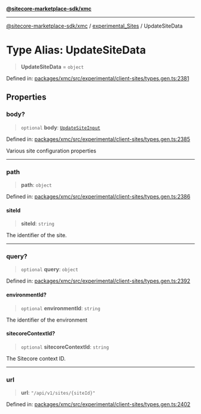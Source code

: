 [**@sitecore-marketplace-sdk/xmc**](../../../../README.md)

***

[@sitecore-marketplace-sdk/xmc](../../../../README.md) / [experimental\_Sites](../README.md) / UpdateSiteData

# Type Alias: UpdateSiteData

> **UpdateSiteData** = `object`

Defined in: [packages/xmc/src/experimental/client-sites/types.gen.ts:2381](https://github.com/Sitecore/marketplace-sdk/blob/main/packages/xmc/src/experimental/client-sites/types.gen.ts#L2381)

## Properties

### body?

> `optional` **body**: [`UpdateSiteInput`](UpdateSiteInput.md)

Defined in: [packages/xmc/src/experimental/client-sites/types.gen.ts:2385](https://github.com/Sitecore/marketplace-sdk/blob/main/packages/xmc/src/experimental/client-sites/types.gen.ts#L2385)

Various site configuration properties

***

### path

> **path**: `object`

Defined in: [packages/xmc/src/experimental/client-sites/types.gen.ts:2386](https://github.com/Sitecore/marketplace-sdk/blob/main/packages/xmc/src/experimental/client-sites/types.gen.ts#L2386)

#### siteId

> **siteId**: `string`

The identifier of the site.

***

### query?

> `optional` **query**: `object`

Defined in: [packages/xmc/src/experimental/client-sites/types.gen.ts:2392](https://github.com/Sitecore/marketplace-sdk/blob/main/packages/xmc/src/experimental/client-sites/types.gen.ts#L2392)

#### environmentId?

> `optional` **environmentId**: `string`

The identifier of the environment

#### sitecoreContextId?

> `optional` **sitecoreContextId**: `string`

The Sitecore context ID.

***

### url

> **url**: `"/api/v1/sites/{siteId}"`

Defined in: [packages/xmc/src/experimental/client-sites/types.gen.ts:2402](https://github.com/Sitecore/marketplace-sdk/blob/main/packages/xmc/src/experimental/client-sites/types.gen.ts#L2402)
